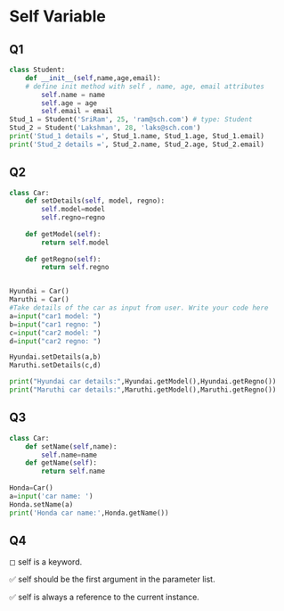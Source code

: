 # Self Variable



## Q1


```python
class Student:
	def __init__(self,name,age,email):
	# define init method with self , name, age, email attributes
		self.name = name
		self.age = age
		self.email = email
Stud_1 = Student('SriRam', 25, 'ram@sch.com') # type: Student
Stud_2 = Student('Lakshman', 28, 'laks@sch.com')
print('Stud_1 details =', Stud_1.name, Stud_1.age, Stud_1.email)
print('Stud_2 details =', Stud_2.name, Stud_2.age, Stud_2.email)


```

## Q2


```python
class Car:
	def setDetails(self, model, regno):
		self.model=model
		self.regno=regno
		
	def getModel(self):
		return self.model
	
	def getRegno(self):
		return self.regno


Hyundai = Car()
Maruthi = Car()
#Take details of the car as input from user. Write your code here
a=input("car1 model: ")
b=input("car1 regno: ")
c=input("car2 model: ")
d=input("car2 regno: ")

Hyundai.setDetails(a,b)
Maruthi.setDetails(c,d)

print("Hyundai car details:",Hyundai.getModel(),Hyundai.getRegno())
print("Maruthi car details:",Maruthi.getModel(),Maruthi.getRegno())
```

## Q3


```python
class Car:
	def setName(self,name):
		self.name=name
	def getName(self):
		return self.name
	
Honda=Car()
a=input('car name: ')
Honda.setName(a)
print('Honda car name:',Honda.getName())
```

## Q4

◻︎ self is a keyword.

✅ self should be the first argument in the parameter list.

✅ self is always a reference to the current instance.

